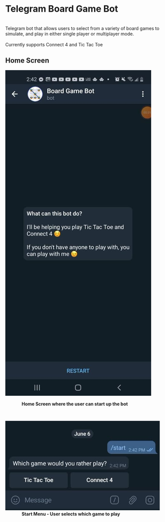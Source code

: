 # Telegram Board Game Bot
<br>
Telegram bot that allows users to select from a variety of board games to simulate, and play in either single player or multiplayer mode.
<br><br>
Currently supports Connect 4 and Tic Tac Toe
<br>

## Home Screen

![](images/home_screen.jpg)
<br>

&nbsp;&nbsp;&nbsp;&nbsp;&nbsp;&nbsp;&nbsp;&nbsp;&nbsp;&nbsp;&nbsp;&nbsp;
<strong>Home Screen where the user can start up the bot</strong>

<br>


![](images/start_menu.jpg)
<br>
&nbsp;&nbsp;&nbsp;&nbsp;&nbsp;&nbsp;&nbsp;&nbsp;&nbsp;&nbsp;&nbsp;&nbsp;
<strong> Start Menu -  User selects which game to play </strong>
<br>


